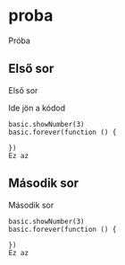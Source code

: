 # proba
Próba

## Első sor
Első sor

Ide jön a kódod
```blocks
basic.showNumber(3)
basic.forever(function () {
	
})
Ez az
```

## Második sor
Második sor

```blocks
basic.showNumber(3)
basic.forever(function () {
	
})
Ez az
```